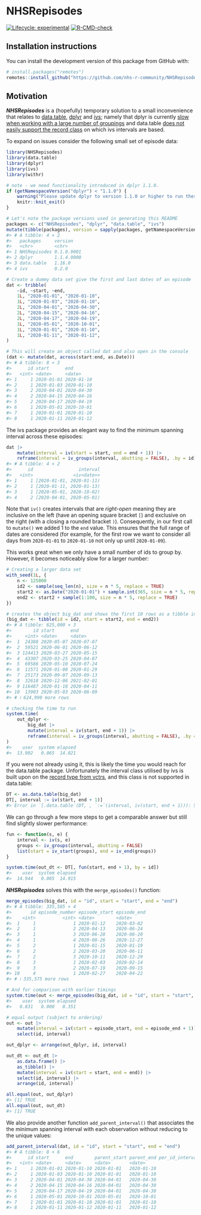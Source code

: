 
<!-- README.md is generated from README.Rmd. Please edit that file -->

# NHSRepisodes

<!-- badges: start -->

[![Lifecycle:
experimental](https://img.shields.io/badge/lifecycle-experimental-orange.svg)](https://lifecycle.r-lib.org/articles/stages.html#experimental)
[![R-CMD-check](https://github.com/nhs-r-community/NHSRepisodes/actions/workflows/R-CMD-check.yaml/badge.svg)](https://github.com/nhs-r-community/NHSRepisodes/actions/workflows/R-CMD-check.yaml)
<!-- badges: end -->

## Installation instructions

You can install the development version of this package from GitHub
with:

``` r
# install.packages("remotes")
remotes::install_github("https://github.com/nhs-r-community/NHSRepisodes")
```

## Motivation

***NHSRepisodes*** is a (hopefully) temporary solution to a small
inconvenience that relates to
[data.table](https://cran.r-project.org/package=data.table),
[dplyr](https://cran.r-project.org/package=dplyr) and
[ivs](https://cran.r-project.org/package=ivs); namely that dplyr is
currently [slow when working with a large number of
groupings](https://github.com/tidyverse/dplyr/issues/5017) and
data.table [does not easily support the record
class](https://github.com/Rdatatable/data.table/issues/4910) on which
ivs intervals are based.

To expand on issues consider the following small set of episode data:

``` r
library(NHSRepisodes)
library(data.table)
library(dplyr)
library(ivs)
library(withr)

# note - we need functionality introduced in dplyr 1.1.0.
if (getNamespaceVersion("dplyr") < "1.1.0") {
    warning("Please update dplyr to version 1.1.0 or higher to run these examples.")
    knitr::knit_exit()
}

# Let's note the package versions used in generating this README
packages <- c("NHSRepisodes", "dplyr", "data.table", "ivs")
mutate(tibble(packages), version = sapply(packages, getNamespaceVersion))
#> # A tibble: 4 × 2
#>   packages     version   
#>   <chr>        <chr>     
#> 1 NHSRepisodes 0.1.0.9001
#> 2 dplyr        1.1.4.9000
#> 3 data.table   1.16.0    
#> 4 ivs          0.2.0

# Create a dummy data set give the first and last dates of an episode
dat <- tribble(
    ~id, ~start, ~end,
    1L, "2020-01-01", "2020-01-10",
    1L, "2020-01-03", "2020-01-10",
    2L, "2020-04-01", "2020-04-30",
    2L, "2020-04-15", "2020-04-16",
    2L, "2020-04-17", "2020-04-19",
    1L, "2020-05-01", "2020-10-01",
    1L, "2020-01-01", "2020-01-10",
    1L, "2020-01-11", "2020-01-12",
)

# This will create an object called dat and also open in the console
(dat <- mutate(dat, across(start:end, as.Date)))
#> # A tibble: 8 × 3
#>      id start      end       
#>   <int> <date>     <date>    
#> 1     1 2020-01-01 2020-01-10
#> 2     1 2020-01-03 2020-01-10
#> 3     2 2020-04-01 2020-04-30
#> 4     2 2020-04-15 2020-04-16
#> 5     2 2020-04-17 2020-04-19
#> 6     1 2020-05-01 2020-10-01
#> 7     1 2020-01-01 2020-01-10
#> 8     1 2020-01-11 2020-01-12
```

The ivs package provides an elegant way to find the minimum spanning
interval across these episodes:

``` r
dat |>
    mutate(interval = iv(start = start, end = end + 1)) |>
    reframe(interval = iv_groups(interval, abutting = FALSE), .by = id)
#> # A tibble: 4 × 2
#>      id                 interval
#>   <int>               <iv<date>>
#> 1     1 [2020-01-01, 2020-01-11)
#> 2     1 [2020-01-11, 2020-01-13)
#> 3     1 [2020-05-01, 2020-10-02)
#> 4     2 [2020-04-01, 2020-05-01)
```

Note that `iv()` creates intervals that are *right-open* meaning they
are inclusive on the left (have an opening square bracket `[`) and
exclusive on the right (with a closing a rounded bracket `)`).
Consequently, in our first call to `mutate()` we added 1 to the `end`
value. This ensures that the full range of dates are considered (for
example, for the first row we want to consider all days from
`2020-01-01` to `2020-01-10` not only up until `2020-01-09`).

This works great when we only have a small number of ids to group by.
However, it becomes noticeably slow for a larger number:

``` r
# Creating a larger data set
with_seed(1L, {
    n <- 125000
    id2 <- sample(seq_len(n), size = n * 5, replace = TRUE)
    start2 <- as.Date("2020-01-01") + sample.int(365, size = n * 5, replace = TRUE)
    end2 <- start2 + sample(1:100, size = n * 5, replace = TRUE)    
})

# creates the object big_dat and shows the first 10 rows as a tibble in the console
(big_dat <- tibble(id = id2, start = start2, end = end2))
#> # A tibble: 625,000 × 3
#>        id start      end       
#>     <int> <date>     <date>    
#>  1  24388 2020-05-07 2020-07-07
#>  2  59521 2020-06-01 2020-06-12
#>  3 124413 2020-03-27 2020-05-15
#>  4  43307 2020-03-25 2020-04-07
#>  5  69586 2020-05-10 2020-07-24
#>  6  11571 2020-01-08 2020-01-29
#>  7  25173 2020-09-07 2020-09-13
#>  8  32618 2020-12-06 2021-02-01
#>  9 116487 2020-01-18 2020-04-11
#> 10  13903 2020-05-03 2020-06-09
#> # ℹ 624,990 more rows

# checking the time to run
system.time(
    out_dplyr <- 
        big_dat |>
        mutate(interval = iv(start, end + 1)) |>
        reframe(interval = iv_groups(interval, abutting = FALSE), .by = id)
)
#>    user  system elapsed 
#>  13.902   0.065  14.021
```

If you were not already using it, this is likely the time you would
reach for the data.table package. Unfortunately the interval class
utilised by ivs is built upon on the [record type from
vctrs](https://vctrs.r-lib.org/reference/new_rcrd.html), and this class
is not supported in data.table:

``` r
DT <- as.data.table(big_dat)
DT[, interval := iv(start, end + 1)]
#> Error in `[.data.table`(DT, , `:=`(interval, iv(start, end + 1))): Supplied 2 items to be assigned to 625000 items of column 'interval'. If you wish to 'recycle' the RHS please use rep() to make this intent clear to readers of your code.
```

We can go through a few more steps to get a comparable answer but still
find slightly slower performance:

``` r
fun <- function(s, e) {
    interval <- iv(s, e)
    groups <- iv_groups(interval, abutting = FALSE)
    list(start = iv_start(groups), end = iv_end(groups))
}

system.time(out_dt <- DT[, fun(start, end + 1), by = id])
#>    user  system elapsed 
#>  14.944   0.005  14.915
```

***NHSRepisodes*** solves this with the `merge_episodes()` function:

``` r
merge_episodes(big_dat, id = "id", start = "start", end = "end")
#> # A tibble: 335,585 × 4
#>       id episode_number episode_start episode_end
#>    <int>          <int> <date>        <date>     
#>  1     1              1 2020-01-12    2020-03-02 
#>  2     1              2 2020-04-13    2020-06-24 
#>  3     1              3 2020-06-28    2020-08-20 
#>  4     1              4 2020-08-26    2020-12-27 
#>  5     2              1 2020-01-15    2020-01-19 
#>  6     2              2 2020-03-20    2020-06-11 
#>  7     2              3 2020-10-11    2020-12-29 
#>  8     3              1 2020-02-03    2020-02-14 
#>  9     3              2 2020-07-19    2020-09-15 
#> 10     4              1 2020-02-27    2020-04-22 
#> # ℹ 335,575 more rows

# And for comparison with earlier timings
system.time(out <- merge_episodes(big_dat, id = "id", start = "start", end = "end"))
#>    user  system elapsed 
#>   0.831   0.000   0.351

# equal output (subject to ordering)
out <- out |> 
    mutate(interval = iv(start = episode_start, end = episode_end + 1)) |> 
    select(id, interval)

out_dplyr <- arrange(out_dplyr, id, interval)

out_dt <- out_dt |> 
    as.data.frame() |> 
    as_tibble() |> 
    mutate(interval = iv(start = start, end = end)) |> 
    select(id, interval) |> 
    arrange(id, interval)

all.equal(out, out_dplyr)
#> [1] TRUE
all.equal(out, out_dt)
#> [1] TRUE
```

We also provide another function `add_parent_interval()` that associates
the the minimum spanning interval with each observation without reducing
to the unique values:

``` r
add_parent_interval(dat, id = "id", start = "start", end = "end")
#> # A tibble: 8 × 6
#>      id start      end        parent_start parent_end per_id_interval_number
#>   <int> <date>     <date>     <date>       <date>                      <int>
#> 1     1 2020-01-01 2020-01-10 2020-01-01   2020-01-10                      1
#> 2     1 2020-01-03 2020-01-10 2020-01-01   2020-01-10                      1
#> 3     2 2020-04-01 2020-04-30 2020-04-01   2020-04-30                      1
#> 4     2 2020-04-15 2020-04-16 2020-04-01   2020-04-30                      1
#> 5     2 2020-04-17 2020-04-19 2020-04-01   2020-04-30                      1
#> 6     1 2020-05-01 2020-10-01 2020-05-01   2020-10-01                      3
#> 7     1 2020-01-01 2020-01-10 2020-01-01   2020-01-10                      1
#> 8     1 2020-01-11 2020-01-12 2020-01-11   2020-01-12                      2
```
